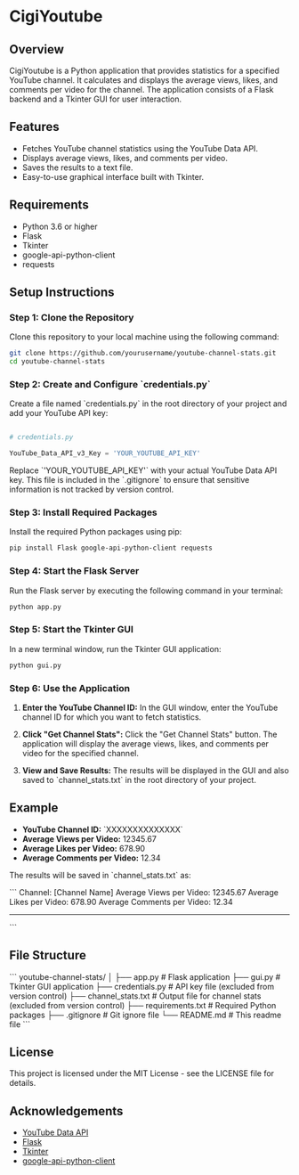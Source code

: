 # CigiYoutube

## Overview

CigiYoutube is a Python application that provides statistics for a specified YouTube channel. It calculates and displays the average views, likes, and comments per video for the channel. The application consists of a Flask backend and a Tkinter GUI for user interaction.

## Features

- Fetches YouTube channel statistics using the YouTube Data API.
- Displays average views, likes, and comments per video.
- Saves the results to a text file.
- Easy-to-use graphical interface built with Tkinter.

## Requirements

- Python 3.6 or higher
- Flask
- Tkinter
- google-api-python-client
- requests

## Setup Instructions

### Step 1: Clone the Repository

Clone this repository to your local machine using the following command:

```bash
git clone https://github.com/yourusername/youtube-channel-stats.git
cd youtube-channel-stats
```

### Step 2: Create and Configure \`credentials.py\`

Create a file named \`credentials.py\` in the root directory of your project and add your YouTube API key:

```python

# credentials.py

YouTube_Data_API_v3_Key = 'YOUR_YOUTUBE_API_KEY'
```

Replace \`'YOUR_YOUTUBE_API_KEY'\` with your actual YouTube Data API key. This file is included in the \`.gitignore\` to ensure that sensitive information is not tracked by version control.

### Step 3: Install Required Packages

Install the required Python packages using pip:

```bash
pip install Flask google-api-python-client requests
```

### Step 4: Start the Flask Server

Run the Flask server by executing the following command in your terminal:

```bash
python app.py
```

### Step 5: Start the Tkinter GUI

In a new terminal window, run the Tkinter GUI application:

```bash
python gui.py
```

### Step 6: Use the Application

1. **Enter the YouTube Channel ID:**
   In the GUI window, enter the YouTube channel ID for which you want to fetch statistics.

2. **Click "Get Channel Stats":**
   Click the "Get Channel Stats" button. The application will display the average views, likes, and comments per video for the specified channel.

3. **View and Save Results:**
   The results will be displayed in the GUI and also saved to \`channel_stats.txt\` in the root directory of your project.

## Example

- **YouTube Channel ID:** \`XXXXXXXXXXXXXX`
- **Average Views per Video:** 12345.67
- **Average Likes per Video:** 678.90
- **Average Comments per Video:** 12.34

The results will be saved in \`channel_stats.txt\` as:

\`\`\`
Channel: [Channel Name]
Average Views per Video: 12345.67
Average Likes per Video: 678.90
Average Comments per Video: 12.34

---

\`\`\`

## File Structure

\`\`\`
youtube-channel-stats/
│
├── app.py # Flask application
├── gui.py # Tkinter GUI application
├── credentials.py # API key file (excluded from version control)
├── channel_stats.txt # Output file for channel stats (excluded from version control)
├── requirements.txt # Required Python packages
├── .gitignore # Git ignore file
└── README.md # This readme file
\`\`\`

## License

This project is licensed under the MIT License - see the LICENSE file for details.

## Acknowledgements

- [YouTube Data API](https://developers.google.com/youtube/v3)
- [Flask](https://flask.palletsprojects.com/)
- [Tkinter](https://wiki.python.org/moin/TkInter)
- [google-api-python-client](https://github.com/googleapis/google-api-python-client)
